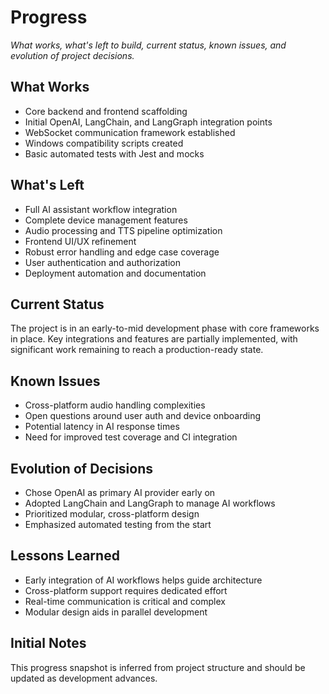 # Progress

_What works, what's left to build, current status, known issues, and evolution of project decisions._

## What Works
- Core backend and frontend scaffolding
- Initial OpenAI, LangChain, and LangGraph integration points
- WebSocket communication framework established
- Windows compatibility scripts created
- Basic automated tests with Jest and mocks

## What's Left
- Full AI assistant workflow integration
- Complete device management features
- Audio processing and TTS pipeline optimization
- Frontend UI/UX refinement
- Robust error handling and edge case coverage
- User authentication and authorization
- Deployment automation and documentation

## Current Status
The project is in an early-to-mid development phase with core frameworks in place. Key integrations and features are partially implemented, with significant work remaining to reach a production-ready state.

## Known Issues
- Cross-platform audio handling complexities
- Open questions around user auth and device onboarding
- Potential latency in AI response times
- Need for improved test coverage and CI integration

## Evolution of Decisions
- Chose OpenAI as primary AI provider early on
- Adopted LangChain and LangGraph to manage AI workflows
- Prioritized modular, cross-platform design
- Emphasized automated testing from the start

## Lessons Learned
- Early integration of AI workflows helps guide architecture
- Cross-platform support requires dedicated effort
- Real-time communication is critical and complex
- Modular design aids in parallel development

## Initial Notes
This progress snapshot is inferred from project structure and should be updated as development advances.
